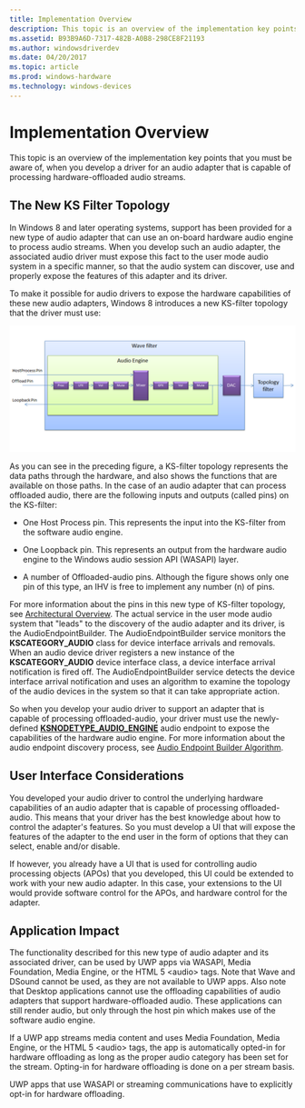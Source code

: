 ```yaml
---
title: Implementation Overview
description: This topic is an overview of the implementation key points that you must be aware of, when you develop a driver for an audio adapter that is capable of processing hardware-offloaded audio streams.
ms.assetid: B93B9A6D-7317-482B-A0B8-298CE8F21193
ms.author: windowsdriverdev
ms.date: 04/20/2017
ms.topic: article
ms.prod: windows-hardware
ms.technology: windows-devices
---
```


# Implementation Overview


This topic is an overview of the implementation key points that you must be aware of, when you develop a driver for an audio adapter that is capable of processing hardware-offloaded audio streams.

## <span id="The_New_KS_Filter_Topology"></span><span id="the_new_ks_filter_topology"></span><span id="THE_NEW_KS_FILTER_TOPOLOGY"></span>The New KS Filter Topology


In Windows 8 and later operating systems, support has been provided for a new type of audio adapter that can use an on-board hardware audio engine to process audio streams. When you develop such an audio adapter, the associated audio driver must expose this fact to the user mode audio system in a specific manner, so that the audio system can discover, use and properly expose the features of this adapter and its driver.

To make it possible for audio drivers to expose the hardware capabilities of these new audio adapters, Windows 8 introduces a new KS-filter topology that the driver must use:

![the new ks-filter topology, showing a host process input pin, an offloaded audio input pin, and a loopback output pin. audio processing is applied to the audio streams from the offloaded audio and host process pins.the loopback path is taken from the output of the final processing stage and leads directly out of the ks-filter topology. the other two streams flow through the dac and out of the ks-filter topology.](images/audio-engine-ksftopology.png)

As you can see in the preceding figure, a KS-filter topology represents the data paths through the hardware, and also shows the functions that are available on those paths. In the case of an audio adapter that can process offloaded audio, there are the following inputs and outputs (called pins) on the KS-filter:

-   One Host Process pin. This represents the input into the KS-filter from the software audio engine.

-   One Loopback pin. This represents an output from the hardware audio engine to the Windows audio session API (WASAPI) layer.

-   A number of Offloaded-audio pins. Although the figure shows only one pin of this type, an IHV is free to implement any number (n) of pins.

For more information about the pins in this new type of KS-filter topology, see [Architectural Overview](architectural-overview.md).
The actual service in the user mode audio system that "leads" to the discovery of the audio adapter and its driver, is the AudioEndpointBuilder. The AudioEndpointBuilder service monitors the **KSCATEGORY\_AUDIO** class for device interface arrivals and removals. When an audio device driver registers a new instance of the **KSCATEGORY\_AUDIO** device interface class, a device interface arrival notification is fired off. The AudioEndpointBuilder service detects the device interface arrival notification and uses an algorithm to examine the topology of the audio devices in the system so that it can take appropriate action.

So when you develop your audio driver to support an adapter that is capable of processing offloaded-audio, your driver must use the newly-defined [**KSNODETYPE\_AUDIO\_ENGINE**](https://msdn.microsoft.com/library/windows/hardware/hh450866) audio endpoint to expose the capabilities of the hardware audio engine. For more information about the audio endpoint discovery process, see [Audio Endpoint Builder Algorithm](audio-endpoint-builder-algorithm.md).

## <span id="User_Interface_Considerations"></span><span id="user_interface_considerations"></span><span id="USER_INTERFACE_CONSIDERATIONS"></span>User Interface Considerations


You developed your audio driver to control the underlying hardware capabilities of an audio adapter that is capable of processing offloaded-audio. This means that your driver has the best knowledge about how to control the adapter's features. So you must develop a UI that will expose the features of the adapter to the end user in the form of options that they can select, enable and/or disable.

If however, you already have a UI that is used for controlling audio processing objects (APOs) that you developed, this UI could be extended to work with your new audio adapter. In this case, your extensions to the UI would provide software control for the APOs, and hardware control for the adapter.

## <span id="Application_Impact"></span><span id="application_impact"></span><span id="APPLICATION_IMPACT"></span>Application Impact


The functionality described for this new type of audio adapter and its associated driver, can be used by UWP apps via WASAPI, Media Foundation, Media Engine, or the HTML 5 &lt;audio&gt; tags. Note that Wave and DSound cannot be used, as they are not available to UWP apps. Also note that Desktop applications cannot use the offloading capabilities of audio adapters that support hardware-offloaded audio. These applications can still render audio, but only through the host pin which makes use of the software audio engine.

If a UWP app streams media content and uses Media Foundation, Media Engine, or the HTML 5 &lt;audio&gt; tags, the app is automatically opted-in for hardware offloading as long as the proper audio category has been set for the stream. Opting-in for hardware offloading is done on a per stream basis.

UWP apps that use WASAPI or streaming communications have to explicitly opt-in for hardware offloading.

 

 




